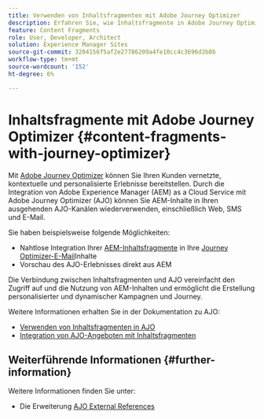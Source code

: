 ```yaml
---
title: Verwenden von Inhaltsfragmenten mit Adobe Journey Optimizer
description: Erfahren Sie, wie Inhaltsfragmente in Adobe Journey Optimizer integriert und verwendet werden können.
feature: Content Fragments
role: User, Developer, Architect
solution: Experience Manager Sites
source-git-commit: 3204156f5af2e27786209a4fe10cc4c3696d3b8b
workflow-type: tm+mt
source-wordcount: '152'
ht-degree: 6%

---
```



# Inhaltsfragmente mit Adobe Journey Optimizer {#content-fragments-with-journey-optimizer}

Mit [Adobe Journey Optimizer](https://experienceleague.adobe.com/en/docs/journey-optimizer/using/get-started/get-started) können Sie Ihren Kunden vernetzte, kontextuelle und personalisierte Erlebnisse bereitstellen. Durch die Integration von Adobe Experience Manager (AEM) as a Cloud Service mit Adobe Journey Optimizer (AJO) können Sie AEM-Inhalte in Ihren ausgehenden AJO-Kanälen wiederverwenden, einschließlich Web, SMS und E-Mail.

Sie haben beispielsweise folgende Möglichkeiten:

* Nahtlose Integration Ihrer [AEM-Inhaltsfragmente](/help/sites-cloud/administering/content-fragments/overview.md) in Ihre [Journey Optimizer-E-Mail](https://experienceleague.adobe.com/en/docs/journey-optimizer/using/channels/email/get-started-email)Inhalte
* Vorschau des AJO-Erlebnisses direkt aus AEM

Die Verbindung zwischen Inhaltsfragmenten und AJO vereinfacht den Zugriff auf und die Nutzung von AEM-Inhalten und ermöglicht die Erstellung personalisierter und dynamischer Kampagnen und Journey.

Weitere Informationen erhalten Sie in der Dokumentation zu AJO:

* [Verwenden von Inhaltsfragmenten in AJO](https://experienceleague.adobe.com/docs/journey-optimizer/using/integrations/aem-fragments.html#integrations)
* [Integration von AJO-Angeboten mit Inhaltsfragmenten](https://experienceleague.adobe.com/en/docs/journey-optimizer/using/decisioning/offer-decisioning/managing-offers-in-the-offer-library/configure-offers/add-representations#urls)

## Weiterführende Informationen {#further-information}

Weitere Informationen finden Sie unter:

* Die Erweiterung [AJO External References](/help/sites-cloud/administering/content-fragments/extension-content-fragment-ajo-external-references.md)

<!-- Original draft text - relocated to the AJO doc set -->
<!--
## Configure AEM {#configure-aem}

For integration, and preparation for use, several steps need to be completed in AEM:

* [Create the AEM tag for AJO synchronization](#create-the-aem-tag-for-AJO-synchronization)
* [Create a Content Fragment Model](#create-a-content-fragment-model)

>[!IMPORTANT]
>
>You must also [configure AJO](https://experienceleague.adobe.com/en/docs/journey-optimizer/using/integrations/aem-fragments).

### Create the AEM tag for AJO synchronization {#create-the-aem-tag-for-AJO-synchronization}

For synchronization, the integration of AEM and AJO uses [tags defined in AEM](/help/sites-cloud/administering/tags.md). The tag must:

* Have the specific format: ajo-enabled:{AJO-OrgId}/{AJO-SandboxName}
  * Be in the namespace: ajo-enable
  * Include the AJO organization name
  * Include the AJO sandbox name

For example: AJO Enabled: MyOrganization-AJO / MySandbox

To [create the tag](/help/sites-cloud/administering/tags.md#creating-new-tags):

1. [Create the namespace (if necessary)](/help/sites-cloud/administering/tags.md#creating-namespaces).
1. [Create the tag](/help/sites-cloud/administering/tags.md#creating-tags).
1. [Publish the tag](/help/sites-cloud/administering/tags.md#publishing-tags).

### Create a Content Fragment Model {#create-a-content-fragment-model}

[Content Fragment Models](/help/sites-cloud/administering/content-fragments/managing-content-fragment-models.md) define the structure of your Content Fragment.

After creating your model, you must assign the [tag used for synchronization](#create-the-aem-tag-for-AJO-synchronization) to [your model](/help/sites-cloud/administering/content-fragments/managing-content-fragment-models.md#model-properties)

## Create and Publish your Content Fragment {#create-and-publish-your-content-fragment}

### Create your Content Fragment {#create-your-content-fragment}

[Create your Content Fragment](/help/sites-cloud/administering/content-fragments/managing.md#creating-a-content-fragment). You must select the **Auto Tag** option to automatically inherit all tags that you applied to the model (in particular, the [tag used for synchronization](#create-the-aem-tag-for-AJO-synchronization)).

### Author content for your Content Fragment {#author-content-for-your-content-fragment}

[Edit your Content Fragment](/help/sites-cloud/administering/content-fragments/managing.md#editing-the-content-of-your-fragment) to [author the content](/help/sites-cloud/administering/content-fragments/authoring.md) needed.

### Publish your Content Fragment

If required, [publish your Content Fragment](/help/sites-cloud/administering/content-fragments/managing.md#publishing) to make it available to AJO.

## Use your Content Fragment in Journey Optimizer {#use-your-content-fragment-in-journey-optimizer}

You can now [use your fragment in AJO](https://experienceleague.adobe.com/en/docs/journey-optimizer/using/integrations/aem-fragments).

## Preview AJO experiences from AEM {#preview-ajo-experiences-from-aem}

To preview AJO experiences from AEM, you need to enable the UI extension:

* AJO External References 

The AJO External References extension functions by fetching references to Content Fragment from all AJO organizations and sandboxes associated with the AJO-enabled tags. The extension then shows details, dependent on whether the reference is a Campaign, a Journey or a Template.

>[!NOTE]
>
>For details on how to enable the extension, please see the document [Extension Manager in AEM Experience Manager.](https://developer.adobe.com/uix/docs/extension-manager/)

To use the extension:

1. Open the [Content Fragments Console](/help/sites-cloud/administering/content-fragments/overview.md#content-fragments-console).

1. Navigate to your Content Fragment - the fragment that was created and used across various AJO channels.

1. Open your Content Fragment in the [editor](/help/sites-cloud/administering/content-fragments/managing.md#editing-the-content-of-your-fragment).

1. The AJO External References extension is available as a tab in the right panel. Select the tab to open the extension:

   ![AJO External References extension](/help/sites-cloud/administering/content-fragments/assets/cf-ajo-fragment-external-references-extension.png)

   Once a reference type is selected the extension displays the corresponding external references as a table with the columns: 

   * **Name**: the name of the reference where the Content fragment is used
   * **Preview** select this link to start the preview
   * **Status**: the status of the reference

1. You can select the **Reference Type** from the drop-down to switch between three reference types: 

   * **Campaign**
     * Displays a list of all Campaigns with links to the current Content Fragment. 
     * You can then [preview a selected Campaign](#preview-ajo-campaigns)
     * Default
   * **Journey**
     * Displays the latest Journey. 
     * You can then select and [preview a selected Journey](#preview-ajo-journeys).
   * **Template** 
     * Displays Templates related to the Content Fragment.
     * You can then select and [preview a selected Template](#preview-ajo-templates).

### Preview AJO Campaigns {#preview-ajo-campaigns}

For full information see:

* [Get started with AJO Campaigns](https://experienceleague.adobe.com/en/docs/journey-optimizer/using/campaigns/get-started-with-campaigns)
* [Preview and test your content](https://experienceleague.adobe.com/en/docs/journey-optimizer/using/test/preview-test/preview-test)

### Preview AJO Journeys {#preview-ajo-journeys}

For full information see:

* [Get started with AJO Journeys](https://experienceleague.adobe.com/en/docs/journey-optimizer/using/orchestrate-journeys/journey).
* [Preview and test your content](https://experienceleague.adobe.com/en/docs/journey-optimizer/using/test/preview-test/preview-test)

### Preview AJO Template {#preview-ajo-templates}

For full information see:

* [Get started with AJO Content Templates](https://experienceleague.adobe.com/en/docs/journey-optimizer/using/content-management/content-templates/content-templates).
* [Preview and test your content](https://experienceleague.adobe.com/en/docs/journey-optimizer/using/test/preview-test/preview-test)

## Limitations {#limitations}

Be aware that:

* Variations created by you are not considered. Only **Main** is used. 
* Any Content Fragment that appears in AJO from a connected AEM instance is considered approved and ready for use. There is currently no concept of [Content Fragment status](/help/sites-cloud/administering/content-fragments/managing.md#statuses-content-fragments) enforced within AJO.
-->
